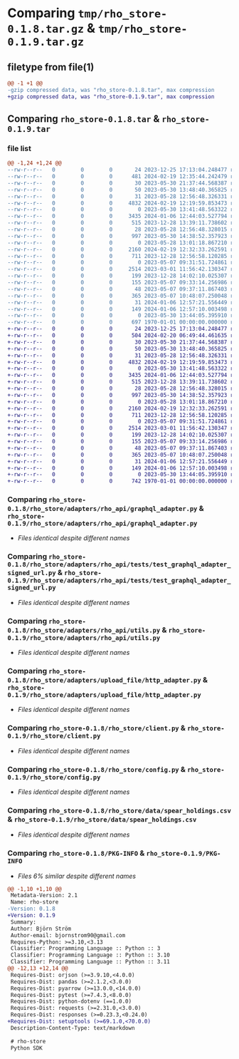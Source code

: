 # Comparing `tmp/rho_store-0.1.8.tar.gz` & `tmp/rho_store-0.1.9.tar.gz`

## filetype from file(1)

```diff
@@ -1 +1 @@
-gzip compressed data, was "rho_store-0.1.8.tar", max compression
+gzip compressed data, was "rho_store-0.1.9.tar", max compression
```

## Comparing `rho_store-0.1.8.tar` & `rho_store-0.1.9.tar`

### file list

```diff
@@ -1,24 +1,24 @@
--rw-r--r--   0        0        0       24 2023-12-25 17:13:04.248477 rho_store-0.1.8/README.md
--rw-r--r--   0        0        0      481 2024-02-19 12:35:44.242479 rho_store-0.1.8/pyproject.toml
--rw-r--r--   0        0        0       30 2023-05-30 21:37:44.568387 rho_store-0.1.8/rho_store/__init__.py
--rw-r--r--   0        0        0       50 2023-05-30 13:48:40.365825 rho_store-0.1.8/rho_store/adapters/__init__.py
--rw-r--r--   0        0        0       31 2023-05-28 12:56:48.326331 rho_store-0.1.8/rho_store/adapters/rho_api/__init__.py
--rw-r--r--   0        0        0     4832 2024-02-19 12:19:59.853473 rho_store-0.1.8/rho_store/adapters/rho_api/graphql_adapter.py
--rw-r--r--   0        0        0        0 2023-05-30 13:41:48.563322 rho_store-0.1.8/rho_store/adapters/rho_api/tests/__init__.py
--rw-r--r--   0        0        0     3435 2024-01-06 12:44:03.527794 rho_store-0.1.8/rho_store/adapters/rho_api/tests/test_graphql_adapter_signed_url.py
--rw-r--r--   0        0        0      515 2023-12-28 13:39:11.738602 rho_store-0.1.8/rho_store/adapters/rho_api/utils.py
--rw-r--r--   0        0        0       28 2023-05-28 12:56:48.328015 rho_store-0.1.8/rho_store/adapters/upload_file/__init__.py
--rw-r--r--   0        0        0      997 2023-05-30 14:38:52.357923 rho_store-0.1.8/rho_store/adapters/upload_file/http_adapter.py
--rw-r--r--   0        0        0        0 2023-05-28 13:01:18.867210 rho_store-0.1.8/rho_store/adapters/upload_file/temp/__init__.py
--rw-r--r--   0        0        0     2160 2024-02-19 12:32:33.262591 rho_store-0.1.8/rho_store/client.py
--rw-r--r--   0        0        0      711 2023-12-28 12:56:58.120285 rho_store-0.1.8/rho_store/config.py
--rw-r--r--   0        0        0        0 2023-05-07 09:31:51.724861 rho_store-0.1.8/rho_store/data/__init__.py
--rw-r--r--   0        0        0     2514 2023-03-01 11:56:42.130347 rho_store-0.1.8/rho_store/data/spear_holdings.csv
--rw-r--r--   0        0        0      199 2023-12-28 14:02:10.025307 rho_store-0.1.8/rho_store/exceptions.py
--rw-r--r--   0        0        0      155 2023-05-07 09:33:14.256986 rho_store-0.1.8/rho_store/file_utils.py
--rw-r--r--   0        0        0       48 2023-05-07 09:37:11.867403 rho_store-0.1.8/rho_store/ports/__init__.py
--rw-r--r--   0        0        0      365 2023-05-07 10:48:07.250048 rho_store-0.1.8/rho_store/ports/file_storage_port.py
--rw-r--r--   0        0        0       31 2024-01-06 12:57:21.556449 rho_store-0.1.8/rho_store/types/__init__.py
--rw-r--r--   0        0        0      149 2024-01-06 12:57:10.003498 rho_store-0.1.8/rho_store/types/store_df_result.py
--rw-r--r--   0        0        0        0 2023-05-30 13:44:05.395910 rho_store-0.1.8/rho_store/utils.py
--rw-r--r--   0        0        0      697 1970-01-01 00:00:00.000000 rho_store-0.1.8/PKG-INFO
+-rw-r--r--   0        0        0       24 2023-12-25 17:13:04.248477 rho_store-0.1.9/README.md
+-rw-r--r--   0        0        0      504 2024-02-20 06:49:44.461635 rho_store-0.1.9/pyproject.toml
+-rw-r--r--   0        0        0       30 2023-05-30 21:37:44.568387 rho_store-0.1.9/rho_store/__init__.py
+-rw-r--r--   0        0        0       50 2023-05-30 13:48:40.365825 rho_store-0.1.9/rho_store/adapters/__init__.py
+-rw-r--r--   0        0        0       31 2023-05-28 12:56:48.326331 rho_store-0.1.9/rho_store/adapters/rho_api/__init__.py
+-rw-r--r--   0        0        0     4832 2024-02-19 12:19:59.853473 rho_store-0.1.9/rho_store/adapters/rho_api/graphql_adapter.py
+-rw-r--r--   0        0        0        0 2023-05-30 13:41:48.563322 rho_store-0.1.9/rho_store/adapters/rho_api/tests/__init__.py
+-rw-r--r--   0        0        0     3435 2024-01-06 12:44:03.527794 rho_store-0.1.9/rho_store/adapters/rho_api/tests/test_graphql_adapter_signed_url.py
+-rw-r--r--   0        0        0      515 2023-12-28 13:39:11.738602 rho_store-0.1.9/rho_store/adapters/rho_api/utils.py
+-rw-r--r--   0        0        0       28 2023-05-28 12:56:48.328015 rho_store-0.1.9/rho_store/adapters/upload_file/__init__.py
+-rw-r--r--   0        0        0      997 2023-05-30 14:38:52.357923 rho_store-0.1.9/rho_store/adapters/upload_file/http_adapter.py
+-rw-r--r--   0        0        0        0 2023-05-28 13:01:18.867210 rho_store-0.1.9/rho_store/adapters/upload_file/temp/__init__.py
+-rw-r--r--   0        0        0     2160 2024-02-19 12:32:33.262591 rho_store-0.1.9/rho_store/client.py
+-rw-r--r--   0        0        0      711 2023-12-28 12:56:58.120285 rho_store-0.1.9/rho_store/config.py
+-rw-r--r--   0        0        0        0 2023-05-07 09:31:51.724861 rho_store-0.1.9/rho_store/data/__init__.py
+-rw-r--r--   0        0        0     2514 2023-03-01 11:56:42.130347 rho_store-0.1.9/rho_store/data/spear_holdings.csv
+-rw-r--r--   0        0        0      199 2023-12-28 14:02:10.025307 rho_store-0.1.9/rho_store/exceptions.py
+-rw-r--r--   0        0        0      155 2023-05-07 09:33:14.256986 rho_store-0.1.9/rho_store/file_utils.py
+-rw-r--r--   0        0        0       48 2023-05-07 09:37:11.867403 rho_store-0.1.9/rho_store/ports/__init__.py
+-rw-r--r--   0        0        0      365 2023-05-07 10:48:07.250048 rho_store-0.1.9/rho_store/ports/file_storage_port.py
+-rw-r--r--   0        0        0       31 2024-01-06 12:57:21.556449 rho_store-0.1.9/rho_store/types/__init__.py
+-rw-r--r--   0        0        0      149 2024-01-06 12:57:10.003498 rho_store-0.1.9/rho_store/types/store_df_result.py
+-rw-r--r--   0        0        0        0 2023-05-30 13:44:05.395910 rho_store-0.1.9/rho_store/utils.py
+-rw-r--r--   0        0        0      742 1970-01-01 00:00:00.000000 rho_store-0.1.9/PKG-INFO
```

### Comparing `rho_store-0.1.8/rho_store/adapters/rho_api/graphql_adapter.py` & `rho_store-0.1.9/rho_store/adapters/rho_api/graphql_adapter.py`

 * *Files identical despite different names*

### Comparing `rho_store-0.1.8/rho_store/adapters/rho_api/tests/test_graphql_adapter_signed_url.py` & `rho_store-0.1.9/rho_store/adapters/rho_api/tests/test_graphql_adapter_signed_url.py`

 * *Files identical despite different names*

### Comparing `rho_store-0.1.8/rho_store/adapters/rho_api/utils.py` & `rho_store-0.1.9/rho_store/adapters/rho_api/utils.py`

 * *Files identical despite different names*

### Comparing `rho_store-0.1.8/rho_store/adapters/upload_file/http_adapter.py` & `rho_store-0.1.9/rho_store/adapters/upload_file/http_adapter.py`

 * *Files identical despite different names*

### Comparing `rho_store-0.1.8/rho_store/client.py` & `rho_store-0.1.9/rho_store/client.py`

 * *Files identical despite different names*

### Comparing `rho_store-0.1.8/rho_store/config.py` & `rho_store-0.1.9/rho_store/config.py`

 * *Files identical despite different names*

### Comparing `rho_store-0.1.8/rho_store/data/spear_holdings.csv` & `rho_store-0.1.9/rho_store/data/spear_holdings.csv`

 * *Files identical despite different names*

### Comparing `rho_store-0.1.8/PKG-INFO` & `rho_store-0.1.9/PKG-INFO`

 * *Files 6% similar despite different names*

```diff
@@ -1,10 +1,10 @@
 Metadata-Version: 2.1
 Name: rho-store
-Version: 0.1.8
+Version: 0.1.9
 Summary: 
 Author: Björn Ström
 Author-email: bjornstrom90@gmail.com
 Requires-Python: >=3.10,<3.13
 Classifier: Programming Language :: Python :: 3
 Classifier: Programming Language :: Python :: 3.10
 Classifier: Programming Language :: Python :: 3.11
@@ -12,13 +12,14 @@
 Requires-Dist: orjson (>=3.9.10,<4.0.0)
 Requires-Dist: pandas (>=2.1.2,<3.0.0)
 Requires-Dist: pyarrow (>=13.0.0,<14.0.0)
 Requires-Dist: pytest (>=7.4.3,<8.0.0)
 Requires-Dist: python-dotenv (==1.0.0)
 Requires-Dist: requests (>=2.31.0,<3.0.0)
 Requires-Dist: responses (>=0.23.3,<0.24.0)
+Requires-Dist: setuptools (>=69.1.0,<70.0.0)
 Description-Content-Type: text/markdown
 
 # rho-store
 Python SDK
```

